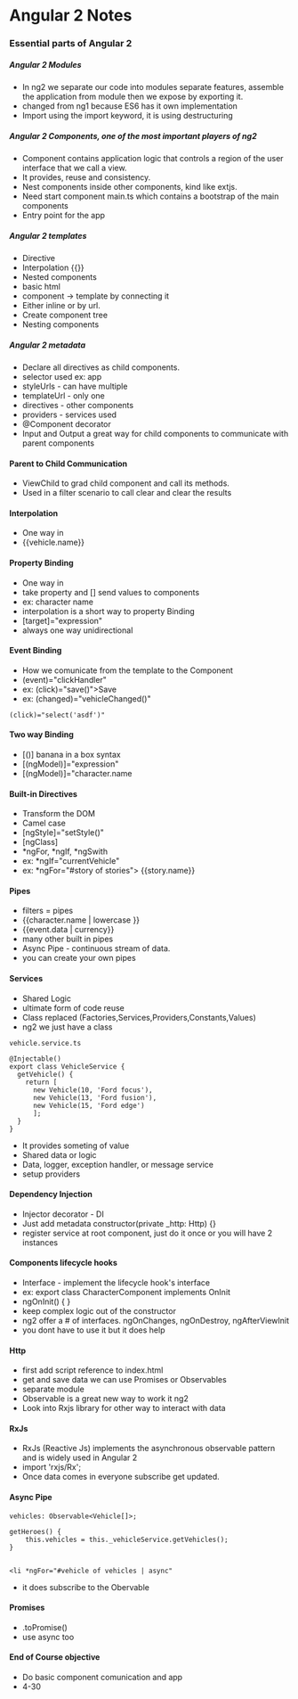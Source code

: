 # Angular 2 Notes

### Essential parts of Angular 2

##### Angular 2 Modules

- In ng2 we separate our code into modules separate features, assemble the application from module then we expose by exporting it.
- changed from ng1 because ES6 has it own implementation
- Import using the import keyword, it is using destructuring

##### Angular 2 Components, one of the most important players of ng2
- Component contains application logic that controls a region of the user interface that we call a view.
- It provides, reuse and consistency.
- Nest components inside other components, kind like extjs.
- Need start component main.ts  which contains a bootstrap of the main components
- Entry point for the app

##### Angular 2 templates

- Directive
- Interpolation {{}}
- Nested components <vehicle> </vehicle>
- basic html
- component -> template by connecting it
- Either inline or by url.
- Create component tree
- Nesting components

##### Angular 2 metadata
- Declare all directives as child components.
- selector used ex: app   <app></app>
- styleUrls - can have multiple
- templateUrl - only one
- directives - other components
- providers - services used
- @Component decorator
- Input and Output a great way for child components to communicate with parent components

#### Parent to Child Communication
- ViewChild to grad child component and call its methods.
- Used in a filter scenario to call clear and clear the results

#### Interpolation
- One way in
- {{vehicle.name}}

#### Property Binding
- One way in
- take property and [] send values to components
- ex: character name
- interpolation is a short way to property Binding
- [target]="expression"
- always one way unidirectional

#### Event Binding
- How we comunicate from the template to the Component
- (event)="clickHandler"
- ex: (click)="save()">Save</button>
- ex: (changed)="vehicleChanged()"
```
(click)="select('asdf')"
```

#### Two way Binding
- [()] banana in a box syntax
- [(ngModel)]="expression"
- [(ngModel)]="character.name

#### Built-in Directives
- Transform the DOM
- Camel case
- [ngStyle]="setStyle()"
- [ngClass]
- *ngFor, *ngIf, *ngSwith
- ex: *ngIf="currentVehicle"
- ex: *ngFor="#story of stories"> {{story.name}}

#### Pipes
- filters = pipes
- {{character.name | lowercase }}
- {{event.data | currency}}
- many other built in pipes
- Async Pipe - continuous stream of data.
- you can create your own pipes


#### Services
- Shared Logic
- ultimate form of code reuse
- Class replaced (Factories,Services,Providers,Constants,Values)
- ng2 we just have a class

```
vehicle.service.ts

@Injectable()
export class VehicleService {
  getVehicle() {
    return [
      new Vehicle(10, 'Ford focus'),
      new Vehicle(13, 'Ford fusion'),
      new Vehicle(15, 'Ford edge')
      ];
  }
}
```
- It provides someting of value
- Shared data or logic
- Data, logger, exception handler, or message service
- setup providers

#### Dependency Injection
- Injector decorator - DI
- Just add metadata constructor(private _http: Http) {}
- register service at root component, just do it once or you will have 2 instances


#### Components lifecycle hooks
- Interface - implement the lifecycle hook's interface
- ex: export class CharacterComponent implements OnInit
- ngOnInit() { }
- keep complex logic out of the constructor
- ng2 offer a # of interfaces. ngOnChanges, ngOnDestroy, ngAfterViewInit
- you dont have to use it but it does help


#### Http
- first add script reference to index.html
- get and save data we can use Promises or Observables
- separate module
- Observable is a great new way to work it ng2
- Look into Rxjs library for other way to interact with data

#### RxJs
- RxJs (Reactive Js) implements the asynchronous observable pattern and is widely used in Angular 2
- import 'rxjs/Rx';
- Once data comes in everyone subscribe get updated.

#### Async Pipe
```
vehicles: Observable<Vehicle[]>;

getHeroes() {
    this.vehicles = this._vehicleService.getVehicles();
}


<li *ngFor="#vehicle of vehicles | async"
```
- it does subscribe to the Obervable


#### Promises
- .toPromise()
- use async too



#### End of Course objective
- Do basic component comunication and app
- 4-30